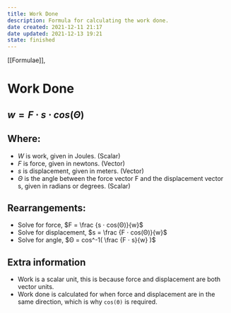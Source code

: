 ```yaml
---
title: Work Done
description: Formula for calculating the work done.
date created: 2021-12-11 21:17
date updated: 2021-12-13 19:21
state: finished
---
```


[[Formulae]],

# Work Done

## $w = F ⋅ s ⋅ cos(Θ)$

## Where:

- $W$ is work, given in Joules. (Scalar)
- $F$ is force, given in newtons. (Vector)
- $s$ is displacement, given in meters. (Vector)
- $Θ$ is the angle between the force vector F and the displacement vector s, given in radians or degrees. (Scalar)

## Rearrangements:

- Solve for force, $F = \frac {s ⋅ cos(Θ)}{w}$
- Solve for displacement, $s = \frac {F ⋅ cos(Θ)}{w}$
- Solve for angle, $Θ = cos^-1( \frac {F ⋅ s}{w} )$

## Extra information

- Work is a scalar unit, this is because force and displacement are both vector units.
- Work done is calculated for when force and displacement are in the same direction, which is why `cos(Θ)` is required.
